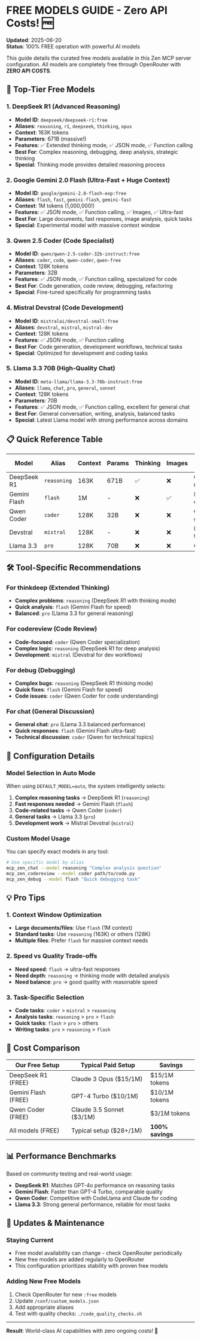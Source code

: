 # FREE MODELS GUIDE - Zero API Costs! 🆓

**Updated**: 2025-06-20  
**Status**: 100% FREE operation with powerful AI models

This guide details the curated free models available in this Zen MCP server configuration. All models are completely free through OpenRouter with **ZERO API COSTS**.

## 🚀 Top-Tier Free Models

### 1. DeepSeek R1 (Advanced Reasoning)
- **Model ID**: `deepseek/deepseek-r1:free`
- **Aliases**: `reasoning`, `r1`, `deepseek`, `thinking`, `opus`
- **Context**: 163K tokens
- **Parameters**: 671B (massive!)
- **Features**: ✅ Extended thinking mode, ✅ JSON mode, ✅ Function calling
- **Best For**: Complex reasoning, debugging, deep analysis, strategic thinking
- **Special**: Thinking mode provides detailed reasoning process

### 2. Google Gemini 2.0 Flash (Ultra-Fast + Huge Context)
- **Model ID**: `google/gemini-2.0-flash-exp:free`
- **Aliases**: `flash`, `fast`, `gemini-flash`, `gemini-fast`
- **Context**: 1M tokens (1,000,000!)
- **Features**: ✅ JSON mode, ✅ Function calling, ✅ Images, ✅ Ultra-fast
- **Best For**: Large documents, fast responses, image analysis, quick tasks
- **Special**: Experimental model with massive context window

### 3. Qwen 2.5 Coder (Code Specialist)
- **Model ID**: `qwen/qwen-2.5-coder-32b-instruct:free`
- **Aliases**: `coder`, `code`, `qwen-coder`, `qwen-free`
- **Context**: 128K tokens
- **Parameters**: 32B
- **Features**: ✅ JSON mode, ✅ Function calling, specialized for code
- **Best For**: Code generation, code review, debugging, refactoring
- **Special**: Fine-tuned specifically for programming tasks

### 4. Mistral Devstral (Code Development)
- **Model ID**: `mistralai/devstral-small:free`
- **Aliases**: `devstral`, `mistral`, `mistral-dev`
- **Context**: 128K tokens
- **Features**: ✅ JSON mode, ✅ Function calling
- **Best For**: Code generation, development workflows, technical tasks
- **Special**: Optimized for development and coding tasks

### 5. Llama 3.3 70B (High-Quality Chat)
- **Model ID**: `meta-llama/llama-3.3-70b-instruct:free`
- **Aliases**: `llama`, `chat`, `pro`, `general`, `sonnet`
- **Context**: 128K tokens
- **Parameters**: 70B
- **Features**: ✅ JSON mode, ✅ Function calling, excellent for general chat
- **Best For**: General conversation, writing, analysis, balanced tasks
- **Special**: Latest Llama model with strong performance across domains

## 📋 Quick Reference Table

| Model | Alias | Context | Params | Thinking | Images | Best Use Case |
|-------|-------|---------|--------|----------|--------|---------------|
| DeepSeek R1 | `reasoning` | 163K | 671B | ✅ | ❌ | Complex reasoning |
| Gemini Flash | `flash` | 1M | - | ❌ | ✅ | Fast + huge context |
| Qwen Coder | `coder` | 128K | 32B | ❌ | ❌ | Code generation |
| Devstral | `mistral` | 128K | - | ❌ | ❌ | Development tasks |
| Llama 3.3 | `pro` | 128K | 70B | ❌ | ❌ | General chat |

## 🛠️ Tool-Specific Recommendations

### For thinkdeep (Extended Thinking)
- **Complex problems**: `reasoning` (DeepSeek R1 with thinking mode)
- **Quick analysis**: `flash` (Gemini Flash for speed)
- **Balanced**: `pro` (Llama 3.3 for general reasoning)

### For codereview (Code Review)
- **Code-focused**: `coder` (Qwen Coder specialization)
- **Complex logic**: `reasoning` (DeepSeek R1 for deep analysis)
- **Development**: `mistral` (Devstral for dev workflows)

### For debug (Debugging)
- **Complex bugs**: `reasoning` (DeepSeek R1 thinking mode)
- **Quick fixes**: `flash` (Gemini Flash for speed)
- **Code issues**: `coder` (Qwen Coder for code understanding)

### For chat (General Discussion)
- **General chat**: `pro` (Llama 3.3 balanced performance)
- **Quick responses**: `flash` (Gemini Flash ultra-fast)
- **Technical discussion**: `coder` (Qwen for technical topics)

## 🔧 Configuration Details

### Model Selection in Auto Mode
When using `DEFAULT_MODEL=auto`, the system intelligently selects:
1. **Complex reasoning tasks** → DeepSeek R1 (`reasoning`)
2. **Fast responses needed** → Gemini Flash (`flash`)
3. **Code-related tasks** → Qwen Coder (`coder`)
4. **General tasks** → Llama 3.3 (`pro`)
5. **Development work** → Mistral Devstral (`mistral`)

### Custom Model Usage
You can specify exact models in any tool:
```bash
# Use specific model by alias
mcp_zen_chat --model reasoning "Complex analysis question"
mcp_zen_codereview --model coder path/to/code.py
mcp_zen_debug --model flash "Quick debugging task"
```

## 💡 Pro Tips

### 1. Context Window Optimization
- **Large documents/files**: Use `flash` (1M context)
- **Standard tasks**: Use `reasoning` (163K) or others (128K)
- **Multiple files**: Prefer `flash` for massive context needs

### 2. Speed vs Quality Trade-offs
- **Need speed**: `flash` → ultra-fast responses
- **Need depth**: `reasoning` → thinking mode with detailed analysis
- **Need balance**: `pro` → good quality with reasonable speed

### 3. Task-Specific Selection
- **Code tasks**: `coder` > `mistral` > `reasoning`
- **Analysis tasks**: `reasoning` > `pro` > `flash`
- **Quick tasks**: `flash` > `pro` > others
- **Writing tasks**: `pro` > `reasoning` > `flash`

## 🎯 Cost Comparison

| Our Free Setup | Typical Paid Setup | Savings |
|----------------|-------------------|---------|
| DeepSeek R1 (FREE) | Claude 3 Opus ($15/1M) | $15/1M tokens |
| Gemini Flash (FREE) | GPT-4 Turbo ($10/1M) | $10/1M tokens |
| Qwen Coder (FREE) | Claude 3.5 Sonnet ($3/1M) | $3/1M tokens |
| All models (FREE) | Typical setup ($28+/1M) | **100% savings** |

## 📊 Performance Benchmarks

Based on community testing and real-world usage:

- **DeepSeek R1**: Matches GPT-4o performance on reasoning tasks
- **Gemini Flash**: Faster than GPT-4 Turbo, comparable quality
- **Qwen Coder**: Competitive with CodeLlama and Claude for coding
- **Llama 3.3**: Strong general performance, reliable for most tasks

## 🔄 Updates & Maintenance

### Staying Current
- Free model availability can change - check OpenRouter periodically
- New free models are added regularly to OpenRouter
- This configuration prioritizes stability with proven free models

### Adding New Free Models
1. Check OpenRouter for new `:free` models
2. Update `/conf/custom_models.json`
3. Add appropriate aliases
4. Test with quality checks: `./code_quality_checks.sh`

---

**Result**: World-class AI capabilities with zero ongoing costs! 🎉